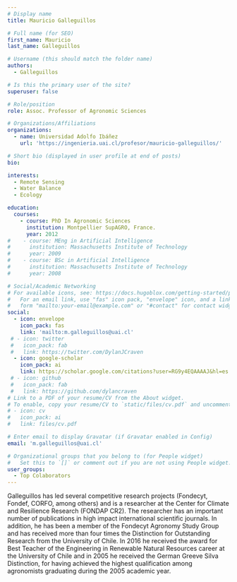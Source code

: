 ```yaml
---
# Display name
title: Mauricio Galleguillos

# Full name (for SEO)
first_name: Mauricio
last_name: Galleguillos

# Username (this should match the folder name)
authors:
  - Galleguillos

# Is this the primary user of the site?
superuser: false

# Role/position
role: Assoc. Professor of Agronomic Sciences

# Organizations/Affiliations
organizations:
  - name: Universidad Adolfo Ibáñez
    url: 'https://ingenieria.uai.cl/profesor/mauricio-galleguillos/'

# Short bio (displayed in user profile at end of posts)
bio: 

interests:
  - Remote Sensing
  - Water Balance
  - Ecology

education:
  courses:
    - course: PhD In Agronomic Sciences
      institution: Montpellier SupAGRO, France.
      year: 2012
#    - course: MEng in Artificial Intelligence
#      institution: Massachusetts Institute of Technology
#      year: 2009
#    - course: BSc in Artificial Intelligence
#      institution: Massachusetts Institute of Technology
#      year: 2008

# Social/Academic Networking
# For available icons, see: https://docs.hugoblox.com/getting-started/page-builder/#icons
#   For an email link, use "fas" icon pack, "envelope" icon, and a link in the
#   form "mailto:your-email@example.com" or "#contact" for contact widget.
social:
  - icon: envelope
    icon_pack: fas
    link: 'mailto:m.galleguillos@uai.cl'
 # - icon: twitter
 #   icon_pack: fab
 #   link: https://twitter.com/DylanJCraven
  - icon: google-scholar
    icon_pack: ai
    link: https://scholar.google.com/citations?user=RG9y4EQAAAAJ&hl=es
 # - icon: github
 #   icon_pack: fab
 #   link: https://github.com/dylancraven
# Link to a PDF of your resume/CV from the About widget.
# To enable, copy your resume/CV to `static/files/cv.pdf` and uncomment the lines below.
# - icon: cv
#   icon_pack: ai
#   link: files/cv.pdf

# Enter email to display Gravatar (if Gravatar enabled in Config)
email: 'm.galleguillos@uai.cl'

# Organizational groups that you belong to (for People widget)
#   Set this to `[]` or comment out if you are not using People widget.
user_groups:
  - Top Colaborators
---
```


Galleguillos has led several competitive research projects (Fondecyt, Fondef, CORFO, among others) and is a researcher at the Center for Climate and Resilience Research (FONDAP CR2). The researcher has an important number of publications in high impact international scientific journals. In addition, he has been a member of the Fondecyt Agronomy Study Group and has received more than four times the Distinction for Outstanding Research from the University of Chile. In 2016 he received the award for Best Teacher of the Engineering in Renewable Natural Resources career at the University of Chile and in 2005 he received the German Greeve Silva Distinction, for having achieved the highest qualification among agronomists graduating during the 2005 academic year.


